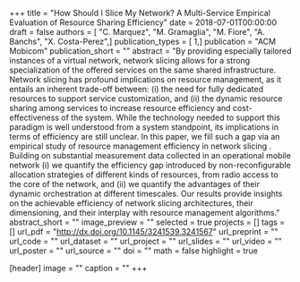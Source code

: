 +++
title = "How Should I Slice My Network? A Multi-Service Empirical Evaluation of Resource Sharing Efficiency"
date = 2018-07-01T00:00:00
draft = false
authors = [ "C. Marquez", "M. Gramaglia", "M. Fiore", "A. Banchs", "X. Costa-Perez",]
publication_types = [ 1,]
publication = "ACM Mobicom"
publication_short = ""
abstract = "By providing especially tailored instances of a virtual network, network slicing allows for a strong specialization of the offered services on the same shared infrastructure. Network slicing has profound implications on resource management, as it entails an inherent trade-off between: (i) the need for fully dedicated resources to support service customization, and (ii) the dynamic resource sharing among services to increase resource efficiency and cost-effectiveness of the system. While the technology needed to support this paradigm is well understood from a system standpoint, its implications in terms of efficiency are still unclear. In this paper, we fill such a gap via an empirical study of resource management efficiency in network slicing . Building on substantial measurement data collected in an operational mobile network (i) we quantify the efficiency gap introduced by non-reconfigurable allocation strategies of different kinds of resources, from radio access to the core of the network, and (ii) we quantify the advantages of their dynamic orchestration at different timescales. Our results provide insights on the achievable efficiency of network slicing architectures, their dimensioning, and their interplay with resource management algorithms." 
abstract_short = ""
image_preview = ""
selected = true
projects = []
tags = []
url_pdf = "http://dx.doi.org/10.1145/3241539.3241567"
url_preprint = ""
url_code = ""
url_dataset = ""
url_project = ""
url_slides = ""
url_video = ""
url_poster = ""
url_source = ""
doi = ""
math = false
highlight = true

[header]
image = ""
caption = ""
+++
